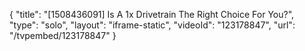 {
    "title": "[1508436091] Is A 1x Drivetrain The Right Choice For You?",
    "type": "solo",
    "layout": "iframe-static",
    "videoId": "123178847",
    "url": "\/tvpembed\/123178847"
}